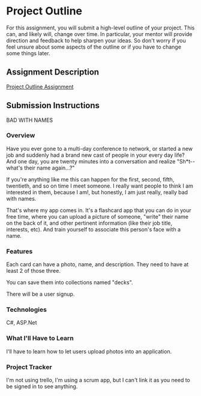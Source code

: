 # Project Outline
For this assignment, you will submit a high-level outline of your project. This can, and likely will, change over time. In particular, your mentor will provide direction and feedback to help sharpen your ideas. So don't worry if you feel unsure about some aspects of the outline or if you have to change some things later.

## Assignment Description
[Project Outline Assignment](https://education.launchcode.org/liftoff/modules/assignments/project-outline)

## Submission Instructions


BAD WITH NAMES

### Overview
Have you ever gone to a multi-day conference to network, or started a new job and suddenly had a brand new cast of people in your every day life?
And one day, you are twenty minutes into a conversation and realize
"Sh*t-- what's their name again...?"

If you're anything like me this can happen for the first, second, fifth, twentieth, and so on time I meet someone. I really want people to think I am interested in them, because I am!, but honestly, I am just really, really bad with names.

That's where my app comes in. It's a flashcard app that you can do in your free time, where you can upload a picture of someone, "write" their name on the back of it, and other pertinent information (like their job title, interests, etc). And train yourself to associate this person's face with a name. 

### Features

Each card can have a photo, name, and description. They need to have at least 2 of those three.

You can save them into collections named "decks".

There will be a user signup.

### Technologies

C#, ASP.Net

### What I'll Have to Learn

I'll have to learn how to let users upload photos into an application.

### Project Tracker
I'm not using trello, I'm using a scrum app, but I can't link it as you need to be signed in to see anything.
